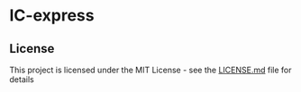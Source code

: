 # IC-express

## License

This project is licensed under the MIT License - see the [LICENSE.md](LICENSE.md) file for details